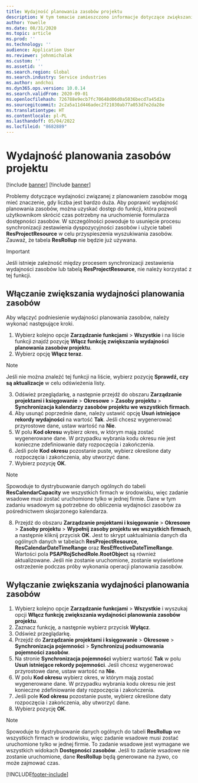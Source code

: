 ```yaml
---
title: Wydajność planowania zasobów projektu
description: W tym temacie zamieszczono informacje dotyczące zwiększania wydajności planowania zasobów na dużą liczbę projektów.
author: Yowelle
ms.date: 08/31/2020
ms.topic: article
ms.prod: ''
ms.technology: ''
audience: Application User
ms.reviewer: johnmichalak
ms.custom: ''
ms.assetid: ''
ms.search.region: Global
ms.search.industry: Service industries
ms.author: andchoi
ms.dyn365.ops.version: 10.0.14
ms.search.validFrom: 2020-09-01
ms.openlocfilehash: 726788e9ecb7fc70648d06d0a5036becd7a45d2a
ms.sourcegitcommit: 2c2a5a11d446adec2f21030ab77a053d7e2da28e
ms.translationtype: HT
ms.contentlocale: pl-PL
ms.lasthandoff: 05/04/2022
ms.locfileid: "8682889"
---
```

# <a name="project-resource-scheduling-performance"></a>Wydajność planowania zasobów projektu

[!include [banner](../includes/banner.md)]
[!include [banner](../includes/preview-banner.md)]


Problemy dotyczące wydajności związanej z planowaniem zasobów mogą mieć znaczenie, gdy liczba jest bardzo duża. Aby poprawić wydajność planowania zasobów, można uzyskać dostęp do funkcji, która pozwoli użytkownikom skrócić czas potrzebny na uruchomienie formularza dostępności zasobów. W szczególności powoduje to usunięcie procesu synchronizacji zestawienia dyspozycyjności zasobów i użycie tabeli **ResProjectResource** w celu przyspieszenia wyszukiwania zasobów. Zauważ, że tabela **ResRollup** nie będzie już używana.

> [!IMPORTANT]
> Jeśli istnieje zależność między procesem synchronizacji zestawienia wydajności zasobów lub tabelą **ResProjectResource**, nie należy korzystać z tej funkcji.

## <a name="enable-resource-scheduling-performance-enhancement"></a>Włączanie zwiększania wydajności planowania zasobów
Aby włączyć podniesienie wydajności planowania zasobów, należy wykonać następujące kroki.

1. Wybierz kolejno opcje **Zarządzanie funkcjami** > **Wszystkie** i na liście funkcji znajdź pozycję **Włącz funkcję zwiększania wydajności planowania zasobów projektu**.
2. Wybierz opcję **Włącz teraz**.

> [!NOTE]
> Jeśli nie można znaleźć tej funkcji na liście, wybierz pozycję **Sprawdź, czy są aktualizacje** w celu odświeżenia listy.

3. Odśwież przeglądarkę, a następnie przejdź do obszaru **Zarządzanie projektami i księgowanie** > **Okresowe** > **Zasoby projektu** > **Synchronizacja kalendarzy zasobów projektu we wszystkich firmach**.
4. Aby usunąć poprzednie dane, należy ustawić opcję **Usuń istniejące rekordy wydajności** na wartość **Tak**. Jeśli chcesz wygenerować przyrostowe dane, ustaw wartość na **Nie**.
5. W polu **Kod okresu** wybierz okres, w którym mają zostać wygenerowane dane. W przypadku wybrania kodu okresu nie jest konieczne zdefiniowanie daty rozpoczęcia i zakończenia.
6. Jeśli pole **Kod okresu** pozostanie puste, wybierz określone daty rozpoczęcia i zakończenia, aby utworzyć dane.
7. Wybierz pozycję **OK**.

 > [!NOTE]
 > Spowoduje to dystrybuowanie danych ogólnych do tabeli **ResCalendarCapacity** we wszystkich firmach w środowisku, więc zadanie wsadowe musi zostać uruchomione tylko w jednej firmie. Dane w tym zadaniu wsadowym są potrzebne do obliczenia wydajności zasobów za pośrednictwem skojarzonego kalendarza.

8. Przejdź do obszaru **Zarządzanie projektami i księgowanie** > **Okresowe** > **Zasoby projektu** > **Wypełnij zasoby projektu we wszystkich firmach**, a następnie kliknij przycisk **OK**. Jest to skrypt uaktualniania danych dla ogólnych danych w tabelach **ResProjectResource**, **ResCalendarDateTimeRange** oraz **ResEffectiveDateTimeRange**. Wartości pola **PSAPRojSchedRole.RootObject** są również aktualizowane. Jeśli nie zostanie uruchomione, zostanie wyświetlone ostrzeżenie podczas próby wykonania operacji planowania zasobów.
 
## <a name="turn-off-resource-scheduling-performance-enhancement"></a>Wyłączanie zwiększania wydajności planowania zasobów

1. Wybierz kolejno opcje **Zarządzanie funkcjami** > **Wszystkie** i wyszukaj opcji **Włącz funkcję zwiększania wydajności planowania zasobów projektu**.
2. Zaznacz funkcję, a następnie wybierz przycisk **Wyłącz**.
3. Odśwież przeglądarkę.
4. Przejdź do **Zarządzanie projektami i księgowanie** > **Okresowe** > **Synchronizacja pojemności** > **Synchronizuj podsumowania pojemności zasobów**.
5. Na stronie **Synchronizacja pojemności** wybierz wartość **Tak** w polu **Usuń istniejące rekordy pojemności**. Jeśli chcesz wygenerować przyrostowe dane, ustaw wartość na **Nie**.
6. W polu **Kod okresu** wybierz okres, w którym mają zostać wygenerowane dane. W przypadku wybrania kodu okresu nie jest konieczne zdefiniowanie daty rozpoczęcia i zakończenia.
7. Jeśli pole **Kod okresu** pozostanie puste, wybierz określone daty rozpoczęcia i zakończenia, aby utworzyć dane.
8. Wybierz pozycję **OK**.

> [!NOTE]
> Spowoduje to dystrybuowanie danych ogólnych do tabeli **ResRollup** we wszystkich firmach w środowisku, więc zadanie wsadowe musi zostać uruchomione tylko w jednej firmie. To zadanie wsadowe jest wymagane we wszystkich widokach **Dostępności zasobów**. Jeśli to zadanie wsadowe nie zostanie uruchomione, dane **ResRollup** będą generowane na żywo, co może zajmować czas.


[!INCLUDE[footer-include](../includes/footer-banner.md)]